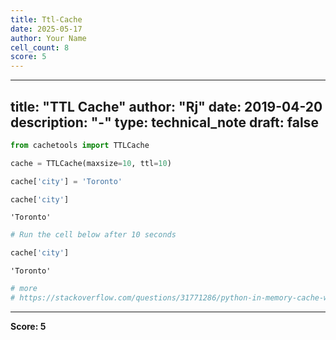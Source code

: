 ```yaml
---
title: Ttl-Cache
date: 2025-05-17
author: Your Name
cell_count: 8
score: 5
---
```


---
title: "TTL Cache"
author: "Rj"
date: 2019-04-20
description: "-"
type: technical_note
draft: false
---

```python
from cachetools import TTLCache
```


```python
cache = TTLCache(maxsize=10, ttl=10)
```


```python
cache['city'] = 'Toronto'
```


```python
cache['city']
```




    'Toronto'




```python
# Run the cell below after 10 seconds
```


```python
cache['city']
```




    'Toronto'




```python
# more 
# https://stackoverflow.com/questions/31771286/python-in-memory-cache-with-time-to-live
```


---
**Score: 5**